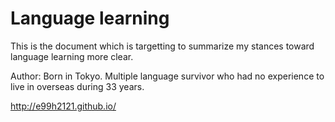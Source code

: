 Language learning 
=======

This is the document which is targetting to summarize my stances toward language learning more clear. 

Author: Born in Tokyo. Multiple language survivor who had no experience to live in overseas during 33 years.

http://e99h2121.github.io/
